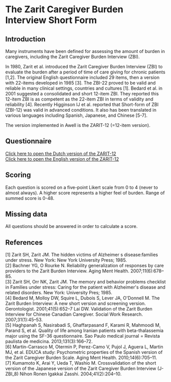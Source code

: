 # The Zarit Caregiver Burden Interview Short Form

## Introduction

Many instruments have been defined for assessing the amount of burden in caregivers, including the Zarit Caregiver Burden Interview (ZBI).

In 1980, Zarit et al. introduced the Zarit Caregiver Burden Interview (ZBI) to evaluate the burden after a period of time of care giving for chronic patients [1,2]. The original English questionnaire included 29 items, then a version with 22-items developed in 1985 [3]. The ZBI-22 proved to be valid and reliable in many clinical settings, countries and cultures [1]. Bedard et al. in 2001 suggested a consolidated and short 12-item ZBI. They reported this 12-item ZBI is as competent as the 22-item ZBI in terms of validity and reliability [4]. Recently Higginson IJ et al. reported that Short-form of ZBI (ZBI-12) was valid in advanced conditions. It also has been translated in various languages including Spanish, Japanese, and Chinese [5-7].

The version implemented in Awell is the ZARIT-12 (=12-item version).

## Questionnaire

[Click here to open the Dutch version of the ZARIT-12](https://drive.google.com/file/d/1gYsr_1Q8peX_HU5nvOVyKKQC_LSf0_PH/view?usp=sharing)\
[Click here to open the English version of the ZARIT-12](https://drive.google.com/file/d/16mtDpZdUIC88kU-5yHeDNyVIre15GgYl/view?usp=sharing)

## Scoring

Each question is scored on a five-point Likert scale from 0 to 4 (never to almost always). A higher score represents a higher feel of burden. Range of summed score is 0-48.

## Missing data

All questions should be answered in order to calculate a score.

## References
[1] Zarit SH, Zarit JM. The hidden victims of Alzheimer s disease:families under stress. New York: New York University Press; 1985.\
[2] Bachner YG, O Rourke N. Reliability generalization of responses by care providers to the Zarit Burden Interview. Aging Ment Health. 2007;11(6):678–85.\
[3] Zarit SH, Orr NK, Zarit JM. The memory and behavior problems checklist in Families under stress: Caring for the patient with Alzheimer's disease and related disorders. New York: University Pres; 1985.\
[4] Bedard M, Molloy DW, Squire L, Dubois S, Lever JA, O'Donnell M. The Zarit Burden Interview: A new short version and screening version. Gerontologist. 2001;41(5):652–7
Lai DW. Validation of the Zarit Burden Interview for Chinese Canadian Caregiver. Social Work Research. 2007;31(1):45–53.\
[5] Haghpanah S, Nasirabadi S, Ghaffarpasand F, Karami R, Mahmoodi M, Parand S, et al. Quality of life among Iranian patients with beta-thalassemia major using the SF-36 questionnaire. Sao Paulo medical journal = Revista paulista de medicina. 2013;131(3):166–72.\
[6] Martin-Carrasco M, Otermin P, Perez-Camo V, Pujol J, Aguera L, Martin MJ, et al. EDUCA study: Psychometric properties of the Spanish version of the Zarit Caregiver Burden Scale. Aging Ment Health. 2010;14(6):705–11.\
[7] Kumamoto K, Arai Y, Ueda T, Washio M. Crossvalidation of the short version of the Japanese version of the Zarit Caregiver Burden Interview (J-ZBI_8) Nihon Ronen Igakkai Zasshi. 2004;41(2):204–10.
